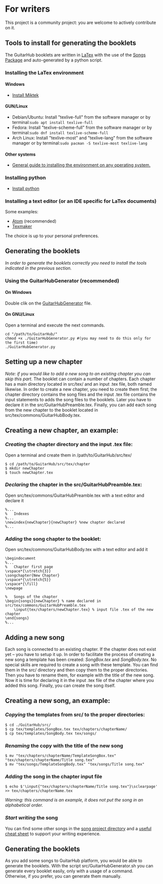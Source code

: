 # For writers
This project is a community project: you are welcome to actively contribute on it.

## Tools to install for generating the booklets
The GuitarHub booklets are written in [LaTex](https://www.latex-project.org/) with the use of the [Songs Package](http://songs.sourceforge.net/) and auto-generated by a python script.

### Installing the LaTex environment

#### Windows
* [Install Miktek](https://miktex.org/download)

#### GUN/Linux
* Debian/Ubuntu: Install "texlive-full" from the software manager or by terminal:``sudo apt install texlive-full``
* Fedora: Install "texlive-scheme-full" from the software manager or by terminal:``sudo dnf install texlive-scheme-full``
* Arch Linux: Install "texlive-most" and "texlive-lang" from the software manager or by terminal:``sudo pacman -S texlive-most texlive-lang``

#### Other systems
* [General guide to installing the environment on any operating system.](https://www.latex-project.org/get/)

### Installing python
* [Install python](https://www.python.org/downloads/)

### Installing a text editor (or an IDE specific for LaTex documents)
Some examples:
* [Atom](https://atom.io/) (recommended)
* [Texmaker](http://www.xm1math.net/texmaker/)

The choice is up to your personal preferences.

## Generating the booklets
_In order to generate the booklets correctly you need to install the tools indicated in the previous section._
### Using the GuitarHubGenerator (recommended)
#### On Windows
Double clik on the [GuitarHubGenerator](GuitarHubGenerator.py) file.  

#### On GNU/Linux
Open a terminal and execute the next commands.
```
cd "/path/to/GuitarHub/"
chmod +x ./GuitarHubGenerator.py #(you may need to do this only for the first time)
./GuitarHubGenerator.py
```

## Setting up a new chapter
*Note: if you would like to add a new song to an existing chapter you can skip this part.*
The booklet can contain a number of chapters. Each chapter has a main directory located in src/tex/ and an input .tex file, both named likewise. In order to create a new chapter, you need to create them first; the chapter directory contains the song files and the input .tex file contains the input statements to adds the song files to the booklets. Later you have to declare it in the src/GuitarHubPreamble.tex. Finally, you can add each song from the new chapter to the booklet located in src/tex/commons/GuitarHubBody.tex.
## Creating a new chapter, an example:
### *Creating* the chapter directory and the input .tex file:
Open a terminal and create them in /path/to/GuitarHub/src/tex/
```
$ cd /path/to/GuitarHub/src/tex/chapter
$ mkdir newChapter
$ touch newChapter.tex
```
### *Declaring* the chapter in the src/GuitarHubPreamble.tex:
Open src/tex/commons/GuitarHubPreamble.tex with a text editor and declare it
```
%...
%	Indexes
%...
\newindex{newChapter}{newChapter} %new chapter declared
%...
```
### *Adding* the song chapter to the booklet:
Open src/tex/commons/GuitarHubBody.tex with a text editor and add it
```
\begindocument
%...
%	Chapter first page
\vspace*{\stretch{3}}
\songchapter{New Chapter}
\vspace*{\stretch{5}}
\vspace*{\fill}
\newpage

%	Songs of the chapter
\begin{songs}{newChapter} % name declared in src/tex/commons/GuitarHubPreamble.tex
	\input{tex/chapters/newChapter.tex} % input file .tex of the new chapter
\end{songs}
%...
```

## Adding a new song
Each song is connected to an existing chapter. If the chapter does not exist yet – you have to setup it up. In order to facilitate the process of creating a new song a template has been created: *SongBox.tex* and *SongBody.tex*. No special skills are required to create a song with these template. You can find them in the src/ directory and then copy them to the proper directories. Then you have to rename them, for example with the title of the new song. Now it is time for declaring it in the input .tex file of the chapter where you added this song. Finally, you can create the song itself.

## Creating a new song, an example:
### *Copying* the templates from src/ to the proper directories:
```
$ cd ./GuitarHub/src/
$ cp tex/templates/SongBox.tex tex/chapters/chapterName/
$ cp tex/templates/SongBody.tex tex/songs/
```
### *Renaming* the copy with the title of the new song
```
$ mv "tex/chapters/chapterName/TemplateSongBox.tex" "tex/chapters/chapterName/Title song.tex"
$ mv "tex/songs/TemplateSongBody.tex" "tex/songs/Title song.tex"
```
### *Adding* the song in the chapter input file
```
$ echo $'\input{"tex/chapters/chapterName/Title song.tex"}\sclearpage' >> tex/chapters/chapterName.tex
```
*Warning: this command is an example, it does not put the song in an alphabetical order.*

### *Start writing* the song
You can find some other songs in the [song project directory](https://github.com/PietroPrandini/GuitarHub/tree/master/src/tex/songs) and a [useful cheat sheet](https://github.com/PietroPrandini/GuitarHub/blob/master/CHEATSHEET.md) to support your writing experience.  

## Generating the booklets
As you add some songs to GuitarHub platform, you would be able to generate the booklets. With the script src/GuitarHubGenerator.sh you can generate every booklet easily, only with a usage of a command.   
Otherwise, if you prefer, you can generate them manually.
